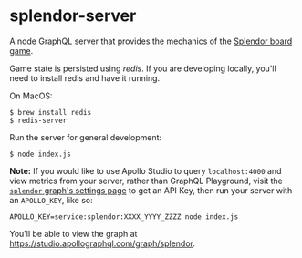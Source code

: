 # splendor-server
A node GraphQL server that provides the mechanics of the [Splendor board game](https://en.wikipedia.org/wiki/Splendor_(game)).

Game state is persisted using *redis*. If you are developing locally, you'll need to
install redis and have it running.

On MacOS:
```
$ brew install redis
$ redis-server
```

Run the server for general development:
```
$ node index.js
```

**Note:** If you would like to use Apollo Studio to query `localhost:4000` and view metrics from your server, rather than GraphQL Playground, visit the [`splendor` graph's settings page](https://engine.apollographql.com/graph/splendor/settings) to get an API Key, then run your server with an `APOLLO_KEY`, like so:
```
APOLLO_KEY=service:splendor:XXXX_YYYY_ZZZZ node index.js
```

You'll be able to view the graph at https://studio.apollographql.com/graph/splendor.
